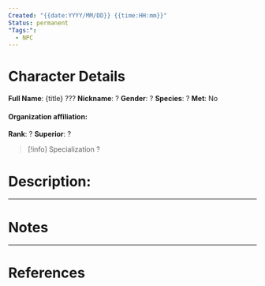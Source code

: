 ```yaml
---
Created: "{{date:YYYY/MM/DD}} {{time:HH:mm}}"
Status: permanent
"Tags:":
  - NPC
---
```

# Character Details
**Full Name**: {title} ???
**Nickname**: ?
**Gender**: ?
**Species**: ?
**Met**: No
#### Organization affiliation: 
**Rank**: ?
**Superior**: ?

> [!info] Specialization
?
# Description:

---
# Notes

---
# References